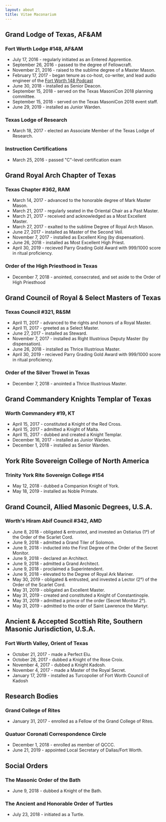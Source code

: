 ```yaml
---
layout: about
title: Vitae Maconarium
---
```


## Grand Lodge of Texas, AF&AM

### Fort Worth Lodge #148, AF&AM
* July 17, 2016 - regularly initiated as an Entered Apprentice. 
* September 26, 2016 - passed to the degree of Fellowcraft. 
* November 21, 2016 - raised to the sublime degree of a Master Mason.
* February 17, 2017 - began tenure as co-host, co-writer, and lead audio engineer of the [Fort Worth 148 Podcast](https://www.google.com/search?q=fort+worth+148+podcast)
* June 30, 2018 - installed as Senior Deacon.
* September 15, 2018 - served on the Texas MasoniCon 2018 planning committee.
* September 15, 2018 - served on the Texas MasoniCon 2018 event staff.
* June 29, 2019 - installed as Junior Warden.

### Texas Lodge of Research
* March 18, 2017 - elected an Associate Member of the Texas Lodge of Research.

### Instruction Certifications
* March 25, 2016 - passed "C"-level certification exam

## Grand Royal Arch Chapter of Texas

### Texas Chapter #362, RAM
* March 14, 2017 - advanced to the honorable degree of Mark Master Mason.
* March 21, 2017 - regularly seated in the Oriental Chair as a Past Master.
* March 21, 2017 - received and acknowledged as a Most Excellent Master.
* March 27, 2017 - exalted to the sublime Degree of Royal Arch Mason.
* June 27, 2017 - installed as Master of the Second Veil.
* November 7, 2017 - installed as Excellent King (by dispensation).
* June 26, 2018 - installed as Most Excellent High Priest.
* April 30, 2019 - recieved Parry Grading Gold Award with 999/1000 score in ritual proficiency.

### Order of the High Priesthood in Texas
* December 7, 2018 - anointed, consecrated, and set aside to the Order of High Priesthood

## Grand Council of Royal & Select Masters of Texas

### Texas Council #321, R&SM
* April 11, 2017 - advanced to the rights and honors of a Royal Master.
* April 11, 2017 - greeted as a Select Master.
* June 27, 2017 - installed as Steward.
* November 7, 2017 - installed as Right Illustrious Deputy Master (by dispensation).
* June 26, 2018 - installed as Thrice Illustrious Master.
* April 30, 2019 - recieved Parry Grading Gold Award with 999/1000 score in ritual proficiency.

### Order of the Silver Trowel in Texas
* December 7, 2018 - anointed a Thrice Illustrious Master.

## Grand Commandery Knights Templar of Texas

### Worth Commandery #19, KT
* April 15, 2017 - constituted a Knight of the Red Cross.
* April 15, 2017 - admitted a Knight of Malta. 
* April 15, 2017 - dubbed and created a Knight Templar.
* December 16, 2017 - installed as Junior Warden.
* December 1, 2018 - installed as Senior Warden.

## York Rite Sovereign College of North America

### Trinity York Rite Sovereign College #154
* May 12, 2018 - dubbed a Companion Knight of York.
* May 18, 2019 - installed as Noble Primate.

## Grand Council, Allied Masonic Degrees, U.S.A.

### Worth's Hiram Abif Council #342, AMD
* June 8, 2018 - obligated & entrusted, and invested an Ostiarius (1°) of the Order of the Scarlet Cord.
* June 9, 2018 - admitted a Grand Tiler of Solomon.
* June 9, 2018 - inducted into the First Degree of the Order of the Secret Monitor.
* June 9, 2018 - declared an Architect.
* June 9, 2018 - admitted a Grand Architect.
* June 9, 2018 - proclaimed a Superintendent.
* June 9, 2018 - elevated to the Degree of Royal Ark Mariner.
* May 30, 2019 - obligated & entrusted, and invested a Lector (2°) of the Order of the Scarlet Cord.
* May 31, 2019 - obligated an Excellent Master.
* May 31, 2019 - created and constituted a Knight of Constantinople.
* May 31, 2019 - admitted a prince of the order (Secret Monitor 2°).
* May 31, 2019 - admitted to the order of Saint Lawrence the Martyr.

## Ancient & Accepted Scottish Rite, Southern Masonic Jurisdiction, U.S.A.

### Fort Worth Valley, Orient of Texas
* October 21, 2017 - made a Perfect Elu.
* October 28, 2017 - dubbed a Knight of the Rose Croix.
* November 4, 2017 - dubbed a Knight Kadosh.
* November 4, 2017 - made a Master of the Royal Secret.
* January 17, 2019 - installed as Turcopolier of Fort Worth Council of Kadosh

## Research Bodies

### Grand College of Rites
* January 31, 2017 - enrolled as a Fellow of the Grand College of Rites.

### Quatuor Coronati Correspondence Circle
* December 1, 2018 - enrolled as member of QCCC.
* June 21, 2019 - appointed Local Secretary of Dallas/Fort Worth.

## Social Orders

### The Masonic Order of the Bath
* June 9, 2018 - dubbed a Knight of the Bath.

### The Ancient and Honorable Order of Turtles
* July 23, 2018 - initiated as a Turtle.
